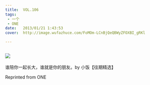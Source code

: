 ```yaml
---
title:	VOL.106
tags:
 - 一个
 - ONE
date:	2013/01/21 1:43:53
cover:	http://image.wufazhuce.com/FoMOm-LCnBjQeQBWyZFOXBI_gRKl

---
```

![](http://image.wufazhuce.com/FoMOm-LCnBjQeQBWyZFOXBI_gRKl)
---

谁陪你一起长大，谁就是你的朋友。by 小饭【往期精选】
 
Reprinted from ONE
